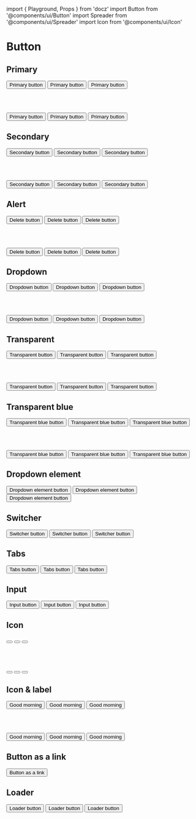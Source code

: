 import { Playground, Props } from 'docz'
import Button from '@components/ui/Button'
import Spreader from '@components/ui/Spreader'
import Icon from '@components/ui/Icon'

# Button

<Props of={Button} />

## Primary

<Playground>
  <Button variant="primary" size="tiny">Primary button</Button>
  <Button variant="primary" size="medium">Primary button</Button>
  <Button variant="primary" size="large">Primary button</Button>

  <br /><br />

  <Button variant="primary" size="tiny" isDisabled>Primary button</Button>
  <Button variant="primary" size="medium" isDisabled>Primary button</Button>
  <Button variant="primary" size="large" isDisabled>Primary button</Button>
</Playground>



## Secondary

<Playground>
  <Button variant="secondary" size="tiny">Secondary button</Button>
  <Button variant="secondary" size="medium">Secondary button</Button>
  <Button variant="secondary" size="large">Secondary button</Button>

  <br /><br />

  <Button variant="secondary" size="tiny" isDisabled>Secondary button</Button>
  <Button variant="secondary" size="medium" isDisabled>Secondary button</Button>
  <Button variant="secondary" size="large" isDisabled>Secondary button</Button>
</Playground>

## Alert

<Playground>
  <Button variant="alert" size="tiny">Delete button</Button>
  <Button variant="alert" size="medium">Delete button</Button>
  <Button variant="alert" size="large">Delete button</Button>

  <br /><br />

  <Button variant="alert" size="tiny" isDisabled>Delete button</Button>
  <Button variant="alert" size="medium" isDisabled>Delete button</Button>
  <Button variant="alert" size="large" isDisabled>Delete button</Button>
</Playground>

## Dropdown

<Playground>
  <Button variant="dropdown" size="tiny">Dropdown button</Button>
  <Button variant="dropdown" size="medium">Dropdown button</Button>
  <Button variant="dropdown" size="large">Dropdown button</Button>

  <br /><br />

  <Button variant="dropdown" size="tiny" isDisabled>Dropdown button</Button>
  <Button variant="dropdown" size="medium" isDisabled>Dropdown button</Button>
  <Button variant="dropdown" size="large" isDisabled>Dropdown button</Button>
</Playground>

## Transparent

<Playground>
  <Button variant="transparent" size="tiny">Transparent button</Button>
  <Button variant="transparent" size="medium">Transparent button</Button>
  <Button variant="transparent" size="large">Transparent button</Button>

  <br /><br />

  <Button variant="transparent" size="tiny" isDisabled>Transparent button</Button>
  <Button variant="transparent" size="medium" isDisabled>Transparent button</Button>
  <Button variant="transparent" size="large" isDisabled>Transparent button</Button>
</Playground>

## Transparent blue

<Playground>
  <Button variant="transparent-blue" size="tiny">Transparent blue button</Button>
  <Button variant="transparent-blue" size="medium">Transparent blue button</Button>
  <Button variant="transparent-blue" size="large">Transparent blue button</Button>

  <br /><br />

  <Button variant="transparent-blue" size="tiny" isDisabled>Transparent blue button</Button>
  <Button variant="transparent-blue" size="medium" isDisabled>Transparent blue button</Button>
  <Button variant="transparent-blue" size="large" isDisabled>Transparent blue button</Button>
</Playground>

## Dropdown element

<Playground>
  <Button variant="dropdown-element" size="tiny">Dropdown element button</Button>
  <Button variant="dropdown-element" size="medium">Dropdown element button</Button>
  <Button variant="dropdown-element" size="large">Dropdown element button</Button>
</Playground>

## Switcher

<Playground>
  <Button variant="switcher" size="tiny">Switcher button</Button>
  <Button variant="switcher" size="medium">Switcher button</Button>
  <Button variant="switcher" size="large">Switcher button</Button>
</Playground>

## Tabs

<Playground>
  <Button variant="tabs" size="tiny">Tabs button</Button>
  <Button variant="tabs" size="medium">Tabs button</Button>
  <Button variant="tabs" size="large">Tabs button</Button>
</Playground>

## Input

<Playground>
  <Button variant="input" size="tiny">Input button</Button>
  <Button variant="input" size="medium">Input button</Button>
  <Button variant="input" size="large">Input button</Button>
</Playground>


## Icon

<Playground>
  <Button variant="icon" size="tiny">
    <Icon icon="icon-bullhorn" />
  </Button>
  <Button variant="icon" size="medium">
    <Icon icon="icon-bullhorn" />
  </Button>
  <Button variant="icon" size="large">
    <Icon icon="icon-bullhorn" />
  </Button>

  <br /><br />

  <Button variant="icon" size="tiny" isDisabled>
    <Icon icon="icon-bullhorn" />
  </Button>
  <Button variant="icon" size="medium" isDisabled>
    <Icon icon="icon-bullhorn" />
  </Button>
  <Button variant="icon" size="large" isDisabled>
    <Icon icon="icon-bullhorn" />
  </Button>
</Playground>

## Icon & label

<Playground>
  <Button variant="secondary" size="tiny" hasIcon>
    <Icon icon="icon-bullhorn" />
    <span>Good morning</span>
  </Button>
  <Button variant="secondary" size="medium" hasIcon>
    <Icon icon="icon-bullhorn" />
    <span>Good morning</span>
  </Button>
  <Button variant="secondary" size="large" hasIcon>
    <Icon icon="icon-bullhorn" />
    <span>Good morning</span>
  </Button>

  <br /><br />

  <Button variant="secondary" size="tiny" hasIcon isDisabled>
    <Icon icon="icon-bullhorn" />
    <span>Good morning</span>
  </Button>
  <Button variant="secondary" size="medium" hasIcon isDisabled>
    <Icon icon="icon-bullhorn" />
    <span>Good morning</span>
  </Button>
  <Button variant="secondary" size="large" hasIcon isDisabled>
    <Icon icon="icon-bullhorn" />
    <span>Good morning</span>
  </Button>
</Playground>

## Button as a link

<Playground>
  <Button tag="a" size="tiny">Button as a link</Button>
</Playground>

## Loader

<Playground>
  <Button variant="Primary" size="tiny" isDisabled isLoading>Loader button</Button>
  <Spreader />
  <Button variant="Primary" size="medium" isDisabled isLoading>Loader button</Button>
  <Spreader />
  <Button variant="Primary" size="large" isDisabled isLoading>Loader button</Button>
</Playground>
